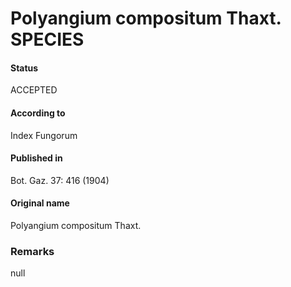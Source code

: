 # Polyangium compositum Thaxt. SPECIES

#### Status
ACCEPTED

#### According to
Index Fungorum

#### Published in
Bot. Gaz. 37: 416 (1904)

#### Original name
Polyangium compositum Thaxt.

### Remarks
null